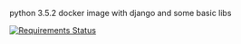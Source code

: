 python 3.5.2 docker image with django and some basic libs

[![Requirements Status](https://requires.io/github/bastianh/djangobase/requirements.svg?branch=master)](https://requires.io/github/bastianh/djangobase/requirements/?branch=master)
